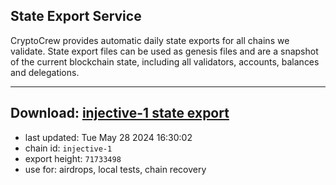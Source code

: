 ## State Export Service
CryptoCrew provides automatic daily state exports for all chains we validate. State export files can be used as genesis files and are a snapshot of the current blockchain state, including all validators, accounts, balances and delegations.

---
**Download: [injective-1 state export](https://dl-eu2.ccvalidators.com/SERVICE/injective/injective-1_export_71733498.json)**
---

- last updated: Tue May 28 2024 16:30:02
- chain id: `injective-1`
- export height: `71733498`
- use for: airdrops, local tests, chain recovery
